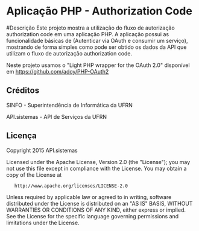 # Aplicação PHP - Authorization Code

#Descrição
Este projeto mostra a utilização do fluxo de autorização authorization code em uma aplicação PHP.
A aplicação possui as funcionalidade básicas de (Autenticar via OAuth e consumir um serviço), mostrando de forma simples como pode ser obtido os dados da API que utilizam o fluxo de autorização authorization code.

Neste projeto usamos o "Light PHP wrapper for the OAuth 2.0" disponível em https://github.com/adoy/PHP-OAuth2

## Créditos
SINFO - Superintendência de Informática da UFRN

API.sistemas - API de Serviços da UFRN

## Licença
Copyright 2015 API.sistemas

   Licensed under the Apache License, Version 2.0 (the "License");
   you may not use this file except in compliance with the License.
   You may obtain a copy of the License at

       http://www.apache.org/licenses/LICENSE-2.0

   Unless required by applicable law or agreed to in writing, software
   distributed under the License is distributed on an "AS IS" BASIS,
   WITHOUT WARRANTIES OR CONDITIONS OF ANY KIND, either express or implied.
   See the License for the specific language governing permissions and
   limitations under the License.



